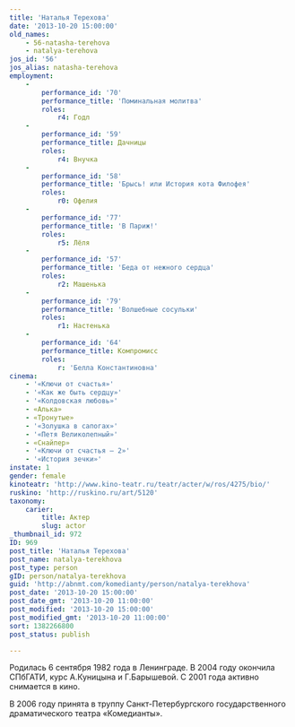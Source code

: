 ```yaml
---
title: 'Наталья Терехова'
date: '2013-10-20 15:00:00'
old_names:
    - 56-natasha-terehova
    - natalya-terehova
jos_id: '56'
jos_alias: natasha-terehova
employment:
    -
        performance_id: '70'
        performance_title: 'Поминальная молитва'
        roles:
            r4: Годл
    -
        performance_id: '59'
        performance_title: Дачницы
        roles:
            r4: Внучка
    -
        performance_id: '58'
        performance_title: 'Брысь! или История кота Филофея'
        roles:
            r0: Офелия
    -
        performance_id: '77'
        performance_title: 'В Париж!'
        roles:
            r5: Лёля
    -
        performance_id: '57'
        performance_title: 'Беда от нежного сердца'
        roles:
            r2: Машенька
    -
        performance_id: '79'
        performance_title: 'Волшебные сосульки'
        roles:
            r1: Настенька
    -
        performance_id: '64'
        performance_title: Компромисс
        roles:
            r: 'Белла Константиновна'
cinema:
    - '«Ключи от счастья»'
    - '«Как же быть сердцу»'
    - '«Колдовская любовь»'
    - «Алька»
    - «Тронутые»
    - '«Золушка в сапогах»'
    - '«Петя Великолепный»'
    - «Снайпер»
    - '«Ключи от счастья — 2»'
    - '«История зечки»'
instate: 1
gender: female
kinoteatr: 'http://www.kino-teatr.ru/teatr/acter/w/ros/4275/bio/'
ruskino: 'http://ruskino.ru/art/5120'
taxonomy:
    carier:
        title: Актер
        slug: actor
_thumbnail_id: 972
ID: 969
post_title: 'Наталья Терехова'
post_name: natalya-terekhova
post_type: person
gID: person/natalya-terekhova
guid: 'http://abnmt.com/komedianty/person/natalya-terekhova'
post_date: '2013-10-20 15:00:00'
post_date_gmt: '2013-10-20 11:00:00'
post_modified: '2013-10-20 15:00:00'
post_modified_gmt: '2013-10-20 11:00:00'
sort: 1382266800
post_status: publish

---
```


Родилась 6 сентября 1982 года в Ленинграде. В 2004 году окончила СПбГАТИ, курс А.Куницына и Г.Барышевой. С 2001 года активно снимается в кино.


В 2006 году принята в труппу Санкт-Петербургского государственного драматического театра «Комедианты».